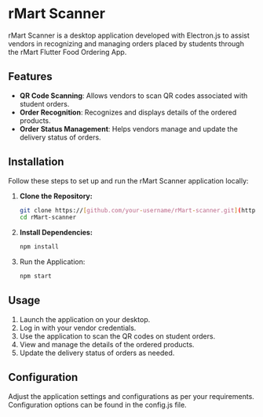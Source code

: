 # rMart Scanner

rMart Scanner is a desktop application developed with Electron.js to assist vendors in recognizing and managing orders placed by students through the rMart Flutter Food Ordering App.

## Features

- **QR Code Scanning**: Allows vendors to scan QR codes associated with student orders.
- **Order Recognition**: Recognizes and displays details of the ordered products.
- **Order Status Management**: Helps vendors manage and update the delivery status of orders.

## Installation

Follow these steps to set up and run the rMart Scanner application locally:

1. **Clone the Repository:**
   ```bash
   git clone https://[github.com/your-username/rMart-scanner.git](https://github.com/Ashwin-DevAsh/rMart-Scanner)
   cd rMart-scanner
   ```
2. **Install Dependencies:**
    ```bash
    npm install
    ```
3. Run the Application:
    ```bash
   npm start
    ```
## Usage

1. Launch the application on your desktop.
2. Log in with your vendor credentials.
3. Use the application to scan the QR codes on student orders.
4. View and manage the details of the ordered products.
4. Update the delivery status of orders as needed.

##  Configuration
Adjust the application settings and configurations as per your requirements. Configuration options can be found in the config.js file. 

